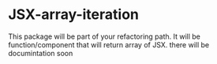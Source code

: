 # JSX-array-iteration
This package will be part of your refactoring path. It will be function/component that will return array of JSX.
there will be documintation soon
